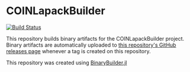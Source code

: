 # COINLapackBuilder

[![Build Status](https://travis-ci.org/juan-pablo-vielma/COINLapackBuilder.svg?branch=master)](https://travis-ci.org/juan-pablo-vielma/COINLapackBuilder)

This repository builds binary artifacts for the COINLapackBuilder project. Binary artifacts are automatically uploaded to
[this repository's GitHub releases page](https://github.com/juan-pablo-vielma/COINLapackBuilder/releases) whenever a tag is created
on this repository.

This repository was created using [BinaryBuilder.jl](https://github.com/JuliaPackaging/BinaryBuilder.jl)
